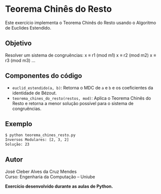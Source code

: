 # Teorema Chinês do Resto

Este exercício implementa o Teorema Chinês do Resto usando o Algoritmo de Euclides Estendido.

## Objetivo

Resolver um sistema de congruências:
x ≡ r1 (mod m1) x ≡ r2 (mod m2) x ≡ r3 (mod m3) ...

## Componentes do código

- `euclid_estendido(a, b)`: Retorna o MDC de `a` e `b` e os coeficientes da identidade de Bézout.
- `teorema_chines_do_resto(restos, mod)`: Aplica o Teorema Chinês do Resto e retorna a menor solução possível para o sistema de congruências.

## Exemplo

```bash
$ python teorema_chines_resto.py
Inversos Modulares: [2, 3, 2]
Solução: 23
```

## Autor
José Cleber Alves da Cruz Mendes  
Curso: Engenharia da Computação – Uniube



**Exercício desenvolvido durante as aulas de Python.**

